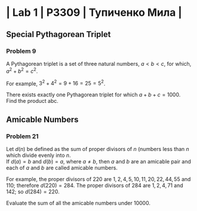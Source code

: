# | Lab 1 | P3309 | Тупиченко Мила |



## Special Pythagorean Triplet
### Problem 9

A Pythagorean triplet is a set of three natural numbers, $a < b < c$, for which, $a^2 + b^2 = c^2$.

For example, $3^2 + 4^2 = 9 + 16 = 25 = 5^2$.

There exists exactly one Pythagorean triplet for which $a + b + c = 1000$. Find the product abc.


## Amicable Numbers
### Problem 21

Let $d(n)$ be defined as the sum of proper divisors of $n$ (numbers less than $n$ which divide evenly into $n$.  
If $d(a) = b$ and $d(b) = a$, where $a \ne b$, then $a$ and $b$ are an amicable pair and each of $a$ and $b$ are called amicable numbers.

For example, the proper divisors of $220$ are $1, 2, 4, 5, 10, 11, 20, 22, 44, 55$ and $110$; therefore $d(220) = 284$. The proper divisors of $284$ are $1, 2, 4, 71$ and $142$; so $d(284) = 220$.

Evaluate the sum of all the amicable numbers under $10000$.


